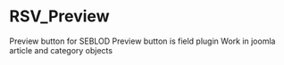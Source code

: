# RSV_Preview
Preview button for SEBLOD
Preview button is field plugin
Work in joomla article and category objects
